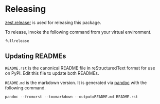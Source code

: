 # Releasing

[zest.releaser](https://zestreleaser.readthedocs.io/en/latest/) is used for releasing this package.

To release, invoke the following command from your virtual environment.

```bash
fullrelease
```


## Updating READMEs

`README.rst` is the canonical README file in reStructuredText format for use on PyPI. Edit this file to update both READMEs.

`README.md` is the markdown version. It is generated via [pandoc](https://pandoc.org/) with the following command.

```
pandoc --from=rst --to=markdown --output=README.md README.rst
```
